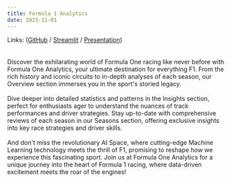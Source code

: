 ```yaml
---
title: Formula 1 Analytics
date: 2023-11-01
---
```


Links: ([GitHub](https://github.com/rafaelcoelho1409/FormulaOneAnalytics) / [Streamlit](https://f1analytics.streamlit.app/) / [Presentation](../../uploads/F1Analytics.pdf))  
<br><br>
Discover the exhilarating world of Formula One racing like never before with Formula One Analytics, your ultimate destination for everything F1. From the rich history and iconic circuits to in-depth analyses of each season, our Overview section immerses you in the sport's storied legacy.
<br><br>
Dive deeper into detailed statistics and patterns in the Insights section, perfect for enthusiasts ager to understand the nuances of track performances and driver strategies. Stay up-to-date with comprehensive reviews of each season in our Seasons section, offering exclusive insights into key race strategies and driver skills.
<br><br>
And don't miss the revolutionary AI Space, where cutting-edge Machine Learning technology meets the thrill of F1, promising to reshape how we experience this fascinating sport. Join us at Formula One Analytics for a unique journey into the heart of Formula 1 racing, where data-driven excitement meets the roar of the engines! 

<!--more-->
